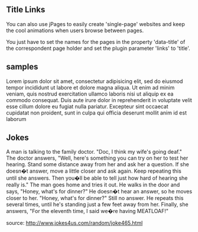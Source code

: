 ## Title Links

You can also use jPages to easily create 'single-page' websites and keep the cool animations when users browse between pages.


You just have to set the names for the pages in the property 'data-title' of the correspondent page holder and set the plugin parameter 'links' to 'title'.

## samples
Lorem ipsum dolor sit amet, consectetur adipisicing elit, sed do eiusmod tempor incididunt ut labore et dolore magna aliqua. Ut enim ad minim veniam, quis nostrud exercitation ullamco laboris nisi ut aliquip ex ea commodo consequat. Duis aute irure dolor in reprehenderit in voluptate velit esse cillum dolore eu fugiat nulla pariatur. Excepteur sint occaecat cupidatat non proident, sunt in culpa qui officia deserunt mollit anim id est laborum

## Jokes
A man is talking to the family doctor. "Doc, I think my wife's going deaf." The doctor answers, "Well, here's something you can try on her to test her hearing. Stand some distance away from her and ask her a question. If she doesn�t answer, move a little closer and ask again. Keep repeating this until she answers. Then you�ll be able to tell just how hard of hearing she really is." The man goes home and tries it out. He walks in the door and says, "Honey, what's for dinner?" He doesn�t hear an answer, so he moves closer to her. "Honey, what's for dinner?" Still no answer. He repeats this several times, until he's standing just a few feet away from her. Finally, she answers, "For the eleventh time, I said we�re having MEATLOAF!"

source: http://www.jokes4us.com/random/joke465.html
